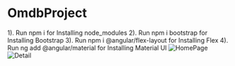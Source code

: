 # OmdbProject
1). Run npm i for Installing node_modules
2). Run npm i bootstrap for Installing Bootstrap
3). Run npm i @angular/flex-layout for Installing Flex 
4). Run ng add @angular/material for Installing Material UI 
![HomePage](https://user-images.githubusercontent.com/73830256/171882753-44d26ba8-6060-4ba4-9c89-faa28797c628.PNG)
![Detail](https://user-images.githubusercontent.com/73830256/171882769-ebbfbca6-d7fc-4354-97cd-1320c5614d66.PNG)
